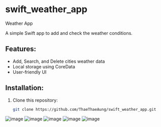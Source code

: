 # swift_weather_app
Weather App

A simple Swift app to add and check the weather conditions.

## Features:
- Add, Search, and Delete cities weather data
- Local storage using CoreData
- User-friendly UI

## Installation:
1. Clone this repository:
   ```bash
   git clone https://github.com/ThaeThaeAung/swift_weather_app.git
![image](https://github.com/user-attachments/assets/13b551e2-4514-4dfe-a2b1-f07c73115bfe)
![image](https://github.com/user-attachments/assets/107d9ed2-698b-469a-9521-8e0f6c3b5688)
![image](https://github.com/user-attachments/assets/0fe0d7d0-eb7e-4bce-8b2a-5e4160fced4c)
![image](https://github.com/user-attachments/assets/7ab59768-194d-482b-92b3-270f4486afc6)
![image](https://github.com/user-attachments/assets/ade83197-8dd6-47e6-b822-bc6718b02d3c)


